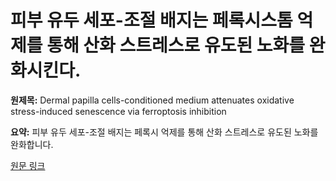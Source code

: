 # 피부 유두 세포-조절 배지는 페록시스톰 억제를 통해 산화 스트레스로 유도된 노화를 완화시킨다.

**원제목:** Dermal papilla cells-conditioned medium attenuates oxidative stress-induced senescence via ferroptosis inhibition

**요약:** 피부 유두 세포-조절 배지는 페록시 억제를 통해 산화 스트레스로 유도된 노화를 완화합니다.

[원문 링크](https://scholar.google.com/scholar_url?url=https://www.nature.com/articles/s41598-025-08968-2&hl=ko&sa=X&d=12251186924582977584&ei=6ip1aN-UHa6l6rQPqMOL8Aw&scisig=AAZF9b_vaGXuwGiUn4qPf5dly3CA&oi=scholaralrt&hist=BNQUaiIAAAAJ:4393926343879867803:AAZF9b-nymL4ZNR6SET6mfwIDAS0&html=&pos=5&folt=kw-top)
